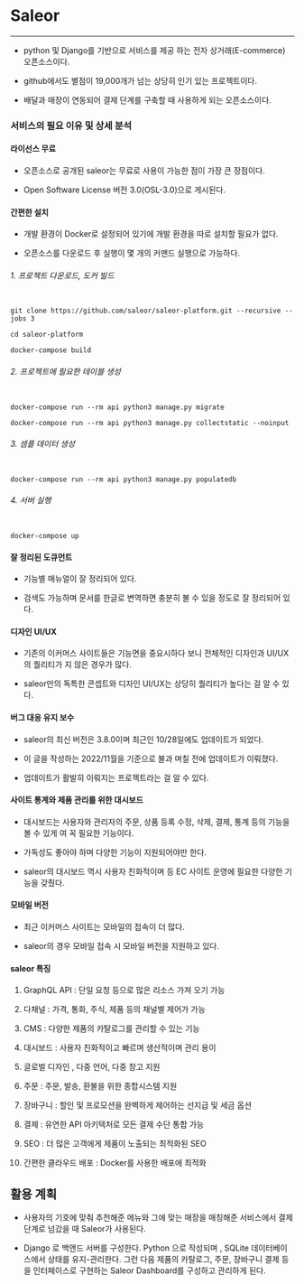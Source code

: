 # Saleor

---

* python 및 Django를 기반으로 서비스를 제공 하는 전자 상거래(E-commerce) 오픈소스이다.

* github에서도 별점이 19,000개가 넘는 상당히 인기 있는 프로젝트이다.

* 배달과 매장이 연동되어 결제 단계를 구축할 때 사용하게 되는 오픈소스이다.

  

### 서비스의 필요 이유 및 상세 분석

#### 라이선스 무료

* 오픈소스로 공개된 saleor는 무료로 사용이 가능한 점이 가장 큰 장점이다.

* Open Software License 버전 3.0(OSL-3.0)으로 게시된다.

  

#### 간편한 설치

* 개발 환경이 Docker로 설정되어 있기에 개발 환경을 따로 설치할 필요가 없다.

* 오픈소스를 다운로드 후 실행이 몇 개의 커맨드 실행으로 가능하다.

  
  
  

###### 1. 프로젝트 다운로드, 도커 빌드

```

git clone https://github.com/saleor/saleor-platform.git --recursive --jobs 3

cd saleor-platform

docker-compose build

```

###### 2. 프로젝트에 필요한 테이블 생성

```

docker-compose run --rm api python3 manage.py migrate

docker-compose run --rm api python3 manage.py collectstatic --noinput

```

###### 3. 샘플 데이터 생성

```

docker-compose run --rm api python3 manage.py populatedb

```

###### 4. 서버 실행

```

docker-compose up

```

  

#### 잘 정리된 도큐먼트

* 기능별 매뉴얼이 잘 정리되어 있다.

* 검색도 가능하며 문서를 한글로 변역하면 충분히 볼 수 있을 정도로 잘 정리되어 있다.

#### 디자인 UI/UX

* 기존의 이커머스 사이트들은 기능면을 중요시하다 보니 전체적인 디자인과 UI/UX의 퀄리티가 지 않은 경우가 많다.

* saleor만의 독특한 콘셉트와 디자인 UI/UX는 상당히 퀄리티가 높다는 걸 알 수 있다.

  

#### 버그 대응 유지 보수

* saleor의 최신 버전은 3.8.0이며 최근인 10/28일에도 업데이트가 되었다.

* 이 글을 작성하는 2022/11월을 기준으로 불과 며칠 전에 업데이트가 이뤄졌다.

* 업데이트가 활발히 이뤄지는 프로젝트라는 걸 알 수 있다.

  

#### 사이트 통계와 제품 관리를 위한 대시보드

* 대시보드는 사용자와 관리자의 주문, 상품 등록 수정, 삭제, 결제, 통계 등의 기능을 볼 수 있게 여 꼭 필요한 기능이다.

* 가독성도 좋아야 하며 다양한 기능이 지원되어야만 한다.

* saleor의 대시보드 역시 사용자 친화적이며 등 EC 사이트 운영에 필요한 다양한 기능을 갖췄다.

  

#### 모바일 버전

* 최근 이커머스 사이트는 모바일의 접속이 더 많다.

* saleor의 경우 모바일 접속 시 모바일 버전을 지원하고 있다.

  

#### saleor 특징

1. GraphQL API : 단일 요청 등으로 많은 리소스 가져 오기 가능

2. 다채널 : 가격, 통화, 주식, 제품 등의 채널별 제어가 가능

3. CMS : 다양한 제품의 카탈로그를 관리할 수 있는 기능

4. 대시보드 : 사용자 친화적이고 빠르며 생산적이며 관리 용이

5. 글로벌 디자인 , 다중 언어, 다중 창고 지원

6. 주문 : 주문, 발송, 환불을 위한 종합시스템 지원 

7. 장바구니 : 할인 및 프로모션을 완벽하게 제어하는 선지급 및 세금 옵션

8. 결제 : 유연한 API 아키텍처로 모든 결제 수단 통합 가능

9. SEO : 더 많은 고객에게 제품이 노출되는 최적화된 SEO

10. 간편한 클라우드 배포 : Docker를 사용한 배포에 최적화

  

## 활용 계획

  

* 사용자의 기호에 맞춰 추천해준 메뉴와 그에 맞는 매장을 매칭해준 서비스에서 결제 단계로 넘갔을 때 Saleor가 사용된다.

* Django 로 백앤드 서버를 구성한다. Python 으로 작성되며 , SQLite 데이터베이스에서 상태를 유지-관리한다. 그런 다음 제품의 카탈로그, 주문, 장바구니 결제 등을 인터페이스로 구현하는 Saleor Dashboard를 구성하고 관리하게 된다.
